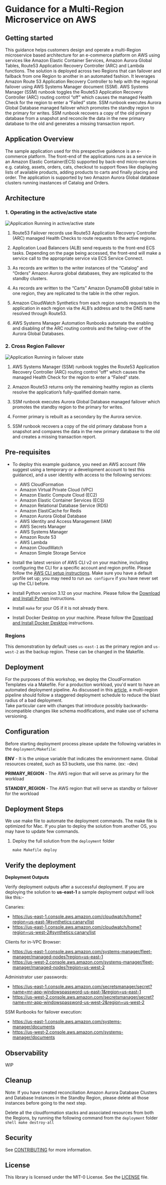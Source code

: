 # Guidance for a Multi-Region Microservice on AWS

## Getting started

This guidance helps customers design and operate a multi-Region microservice based architecture for an e-commerce platform on AWS using services like Amazon Elastic Container Services, Amazon Aurora Global Tables, Route53 Application Recovery Controller (ARC) and Lambda functions. The solution is deployed across two Regions that can failover and failback from one Region to another in an automated fashion. It leverages Amazon Route 53 Application Recovery Controller to help with the regional failover using AWS Systems Manager document (SSM). AWS Systems Manager (SSM) runbook  toggles the Route53 Application Recovery Controller (ARC) routing control “off” which causes the managed Health Check for the region to enter a “Failed” state. SSM runbook executes Aurora Global Database managed failover which promotes the standby region to the primary for writes. SSM runbook recovers a copy of the old primary database from a snapshot and reconcile the data in the new primary database to the old and generates a missing transaction report. 

## Application Overview

The sample application used for this prespective guidence is an e-commerce platform. The front-end of the applications runs as a service in an Amazon Elastic Container(ECS) supported by back-end micro-services 
e.g. catalog, assets, orders, cats, checkout to support flows like displaying lists of available products, adding products to carts and finally placing and order. The application is supported by two Amazon Aurora Global database clusters running inastances of Catalog and Orders. 


## Architecture

### 1. Operating in the active/active state

![Application Running in active/active state](assets/static//01.architecture-diagram-mr-ms.png)

1. Route53 Failover records use Route53 Application Recovery Controller (ARC) managed Health Checks to route requests to the active regions.

2. Application Load Balancers (ALB) send requests to the front-end ECS tasks.  Depending on the page being accessed, the front-end will make a service call to the appropriate service via ECS Service Connect.

3. As records are written to the writer instances of the  “Catalog” and “Orders” Amazon Aurora global databases, they are replicated to the standby clusters.

4. As records are written to the “Carts” Amazon DynamoDB global table in one region, they are replicated to the table in the other region.

5. Amazon CloudWatch Synthetics from each region sends requests to the application in each region via the ALB’s address and to the DNS name resolved through Route53.

6. AWS Systems Manager Automation Runbooks automate the enabling and disabling of the ARC routing controls and the failing-over of the Aurora Global Databases.



### 2. Cross Region Failover 

![Application Running in failover state](assets/static//02.architecture-diagram-dr-mr-ms.png)

1. AWS Systems Manager (SSM) runbook  toggles the Route53 Application Recovery Controller (ARC) routing control “off” which causes the managed Health Check for the region to enter a “Failed” state.

2. Amazon Route53 returns only the remaining healthy region as clients resolve the application’s fully-qualified domain name.

3. SSM runbook executes Aurora Global Database managed failover which promotes the standby region to the primary for writes. 

4. Former primary is rebuilt as a secondary by the Aurora service.

5. SSM runbook recovers a copy of the old primary database from a snapshot and compares the data in the new primary database to the old and creates a missing transaction report.



## Pre-requisites

* To deploy this example guidance, you need an AWS account (We suggest using a temporary or a development account to 
  test this guidance), and a user identity with access to the following services:

    * AWS CloudFormation
    * Amazon Virtual Private Cloud (VPC)
    * Amazon Elastic Compute Cloud (EC2)
    * Amazon Elastic Container Services (ECS)
    * Amazon Relational Database Service (RDS)
    * Amazon ElastiCache for Redis
    * Amazon Aurora Global Database 
    * AWS Identity and Access Management (IAM)
    * AWS Secrets Manager
    * AWS Systems Manager
    * Amazon Route 53
    * AWS Lambda
    * Amazon CloudWatch
    * Amazon Simple Storage Service
* Install the latest version of AWS CLI v2 on your machine, including configuring the CLI for a specific account and region
profile.  Please follow the [AWS CLI setup instructions](https://github.com/aws/aws-cli).  Make sure you have a 
default profile set up; you may need to run `aws configure` if you have never set up the CLI before. 

* Install Python version 3.12 on your machine. Please follow the [Download and Install Python](https://www.python.org/downloads/) instructions.

* Install `make` for your OS if it is not already there.

* Install Docker Desktop on your machine. Please follow the [Download and Install Docker Desktop](https://www.docker.com/products/docker-desktop/) instructions.

### Regions

This demonstration by default uses `us-east-1` as the primary region and `us-west-2` as the backup region. These can be changed in the Makefile.

## Deployment

For the purposes of this workshop, we deploy the CloudFormation Templates via a Makefile. For a production workload, you'd want to have an automated deployment pipeline.  As discussed in this 
[article](https://aws.amazon.com/builders-library/automating-safe-hands-off-deployments/?did=ba_card&trk=ba_card), a multi-region pipeline should follow a staggered deployment schedule to reduce the blast radius of a bad deployment.  
Take particular care with changes that introduce possibly backwards-incompatible changes like schema modifications, and make use of schema versioning.


## Configuration
Before starting deployment process please update the following variables in the `deployment/Makefile`:

**ENV** - It is the unique variable that indicates the environment name. Global resources created, such as S3 buckets, use this name. (ex: -dev)

**PRIMARY_REGION** - The AWS region that will serve as primary for the workload

**STANDBY_REGION** - The AWS region that will serve as standby or failover for the workload

## Deployment Steps

We use make file to automate the deployment commands. The make file is optimized for Mac. If you plan to deploy the solution from another OS, you may have to update few commands.

1. Deploy the full solution from the `deployment` folder
    ```shell
    make Makefile deploy
    ```

## Verify the deployment

**Deployment Outputs**

Verify deployment outputs after a successful deployment. If you are deploying the solution to **us-east-1** a sample deployment output will look like this:- 

Canaries:
* https://us-east-1.console.aws.amazon.com/cloudwatch/home?region=us-east-1#synthetics:canary/list
* https://us-east-1.console.aws.amazon.com/cloudwatch/home?region=us-west-2#synthetics:canary/list

Clients for in-VPC Browser:
* https://us-east-1.console.aws.amazon.com/systems-manager/fleet-manager/managed-nodes?region=us-east-1
* https://us-west-2.console.aws.amazon.com/systems-manager/fleet-manager/managed-nodes?region=us-west-2

Administrator user passwords:
* https://us-east-1.console.aws.amazon.com/secretsmanager/secret?name=mr-app-windowspassword-us-east-1&region=us-east-1
* https://us-west-2.console.aws.amazon.com/secretsmanager/secret?name=mr-app-windowspassword-us-west-2&region=us-west-2

SSM Runbooks for failover execution:
* https://us-east-1.console.aws.amazon.com/systems-manager/documents
* https://us-west-2.console.aws.amazon.com/systems-manager/documents

## Observability
WIP

## Cleanup

Note: If you have created reconciliation Amazon Aurora Database Clusters and Database Instances in the Standby Region, please delete all those instances before going to the next step.

Delete all the cloudformation stacks and associated resources from both the Regions, by running the following command from the `deployment` folder
    ```shell
    make destroy-all
    ```
    

## Security
See [CONTRIBUTING](CONTRIBUTING.md) for more information.

## License
This library is licensed under the MIT-0 License. See the [LICENSE](LICENSE) file.